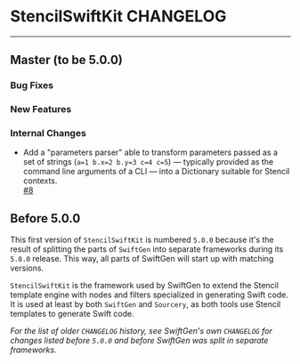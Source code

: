 # StencilSwiftKit CHANGELOG

---

## Master (to be 5.0.0)

### Bug Fixes

### New Features

### Internal Changes

* Add a "parameters parser" able to transform parameters passed as a set of strings (`a=1 b.x=2 b.y=3 c=4 c=5`) — typically provided as the command line arguments of a CLI — into a Dictionary suitable for Stencil contexts.  
  [#8](https://github.com/SwiftGen/StencilSwiftKit/pull/8)

## Before 5.0.0

This first version of `StencilSwiftKit` is numbered `5.0.0` because it's the result of splitting the parts of `SwiftGen` into separate frameworks during its `5.0.0` release. This way, all parts of SwiftGen will start up with matching versions.

`StencilSwiftKit` is the framework used by SwiftGen to extend the Stencil template engine with nodes and filters specialized in generating Swift code. It is used at least by both `SwiftGen` and `Sourcery`, as both tools use Stencil templates to generate Swift code.

_For the list of older `CHANGELOG` history, see SwiftGen's own `CHANGELOG` for changes listed before `5.0.0` and before SwiftGen was split in separate frameworks._
